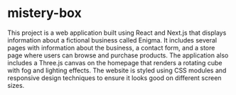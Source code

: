# mistery-box
This project is a web application built using React and Next.js that displays information about a fictional business called Enigma. It includes several pages with information about the business, a contact form, and a store page where users can browse and purchase products. The application also includes a Three.js canvas on the homepage that renders a rotating cube with fog and lighting effects. The website is styled using CSS modules and responsive design techniques to ensure it looks good on different screen sizes.
